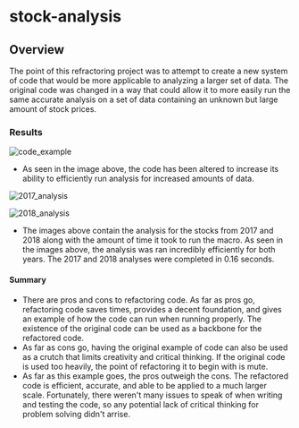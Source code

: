 # stock-analysis
## Overview
The point of this refractoring project was to attempt to create a new system of code that would be more applicable to analyzing a larger set of data. The original code was changed in a way that could allow it to more easily run the same accurate analysis on a set of data containing an unknown but large amount of stock prices. 

### Results

![code_example](https://user-images.githubusercontent.com/111502918/210349254-88be4c60-94de-4075-84d6-29c518acb0e3.PNG)

* As seen in the image above, the code has been altered to increase its ability to efficiently run analysis for increased amounts of data. 

![2017_analysis](https://user-images.githubusercontent.com/111502918/210350237-b53e697d-fe6b-45d2-8ff7-06b029b181b0.PNG)


![2018_analysis](https://user-images.githubusercontent.com/111502918/210350245-ecff076a-8240-495a-9b93-94d49827c351.PNG)


* The images above contain the analysis for the stocks from 2017 and 2018 along with the amount of time it took to run the macro. As seen in the images above, the analysis was ran incredibly efficiently for both years. The 2017 and 2018 analyses were completed in 0.16 seconds.


#### Summary 
* There are pros and cons to refactoring code. As far as pros go, refactoring code saves times, provides a decent foundation, and gives an example of how the code can run when running properly. The existence of the original code can be used as a backbone for the refactored code.
* As far as cons go, having the original example of code can also be used as a crutch that limits creativity and critical thinking. If the original code is used too heavily, the point of refactoring it to begin with is mute.
* As far as this example goes, the pros outweigh the cons. The refactored code is efficient, accurate, and able to be applied to a much larger scale. Fortunately, there weren't many issues to speak of when writing and testing the code, so any potential lack of critical thinking for problem solving didn't arrise. 
